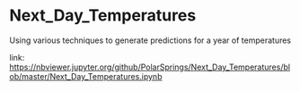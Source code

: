 # Next_Day_Temperatures
Using various techniques to generate predictions for a year of temperatures








link: https://nbviewer.jupyter.org/github/PolarSprings/Next_Day_Temperatures/blob/master/Next_Day_Temperatures.ipynb
